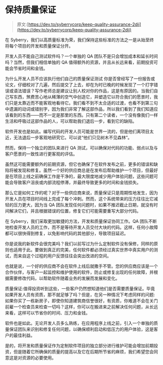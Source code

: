# 保持质量保证

> 原文:[https://dev.to/syberrycorp/keep-quality-assurance-2dii](https://dev.to/syberrycorp/keep-quality-assurance-2dii)

在 Syberry，我们以高质量标准为荣，我们保持这些标准的方法之一是从始至终将每个项目的开发和质量保证分开。

开发人员不能自己测试软件吗？一个单独的 QA 团队不是只会增加成本和延长时间吗？当然，但我们相信单独的 QA 值得额外的资源，并且从长远来看，前期投资可能会节省时间和金钱。

为什么开发人员不应该执行他们自己的质量保证测试
你是否曾经写了一份报告或论文，仔细校对了几遍，然后提交了上去，却在为时已晚的时候发现了一个打字错误或语法错误？写作老师总是建议让别人校对你的作品，这是有原因的。当我们自己写东西，煞费苦心地从稀薄的空气中创造它，并塑造它以符合我们的愿景时，我们只是太靠近而不能客观地看待它。我们看不到不太合适的过渡，也看不到第三句中遗漏的动词或错别字，因为我们非常了解这部作品，所以我们看到了我们知道应该看到的东西——而不一定是那里的东西。只有第二个读者，一个没有像我们一样生活和呼吸过这部作品的人，可以帮助我们退后一步，看到它的缺陷。

软件开发也是如此。编写代码的开发人员可能是世界一流的，但是他们离项目太近，无法退后一步客观地研究它。可以说“他们只见树木不见森林”。

然而，保持一个独立的团队来进行 QA 测试，可以确保对代码的功能、弱点以及与客户愿景的一致性进行更客观的评估。

虽然这可能需要额外的前期资源，但它也确保了在软件发布之前，更多的错误和缺陷将被发现和修复。虽然一个好的供应商总是在发布后帮助维护一个项目，但最好是在项目上线之前确保工作是干净的，最大限度地减少用户体验问题，这些问题可能会导致客户沮丧或内部流程停滞，并最终导致更多的时间和金钱损失。

那么它是如何工作的呢？对于一些供应商来说，质量保证只是周期性地发生，因为开发人员在项目时间线上完成了每个冲刺。然而，这个系统带来的压力往往比它减轻的压力更大，因为当 QA 团队发现任何问题时，如果不推迟截止日期，就没有时间解决它们，并且根据错误的位置，修复它们可能需要重写大部分代码。

在 Syberry，我们采取更加敏捷的方法，开发和质量保证协同工作。QA 团队不断地检查开发人员的工作，而不是等待开发人员交付大块的代码。这样，任何小故障都可以很快得到修复，以免影响代码的其他部分，导致项目延迟。

你是说我的新软件会很完美吗？我们以前写过为什么定制软件没有保修，同样的原则也适用于此。要做到真正的完美，任何软件都必须经过真实世界中真实用户的测试，而来自这个过程的用户反馈往往会突出改进的空间。

也就是说，一个好的供应商不会在软件上线后就撒手不管。您的供应商应该是一个合作伙伴，与客户一起监控和维护使用的软件，防止或修复出现的任何故障，并根据需要修改代码，以帮助软件随着业务的发展而发展和变化。

质量保证:值得投资听到这些，一些客户仍然想知道他们是否需要质量保证。毕竟如果开发人员有资质，那不就足够了吗？但是，在另一种情况下考虑同样的问题:如果你买了一栋新房子，即使你知道建筑商信誉很好，有资质，你难道不会在关门前雇一个检查员来检查一切吗？这样，你可以在搬进来之前解决任何问题，从长远来看，这样可以节省你的时间、压力和金钱。

软件也是如此。无论开发人员多么熟练，在应用程序上线之前，引入一个单独的质量保证团队来识别和修复任何问题，以确保顺利启动和低压力的用户体验，这是客户的最佳利益。

是的，将开发和质量保证作为定制软件项目的独立部分进行维护可能会增加前期投资，但是随着它所确保的质量的提高以及它在后期所节省的麻烦，我们希望您会同意这是对资源的必要使用。